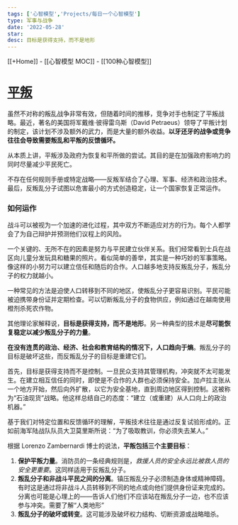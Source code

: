 ```yaml
---
tags: ['心智模型','Projects/每日一个心智模型']
type: 军事与战争
date: '2022-05-28'
star:
desc: 目标是获得支持，而不是地形
---
```

[[+Home]] - [[心智模型 MOC]] - [[100种心智模型]]


# [平叛](https://www.farnamstreetblog.com/2017/06/counterinsurgency/)


虽然不对称的叛乱战争非常有效，但随着时间的推移，竞争对手也制定了平叛战略。最近，著名的美国将军戴维·彼得雷乌斯（David Petraeus）领导了平叛计划的制定，该计划不涉及额外的武力，而是大量的额外收益。**以牙还牙的战争或竞争往往会导致需要叛乱和平叛的反馈循环。**


从本质上讲，平叛涉及政府为恢复和平所做的尝试。其目的是在加强政府影响力的同时尽量减少平民死亡。

不存在任何规则手册或特定战略——反叛军结合了心理、军事、经济和政治技术。最后，反叛乱分子试图以危害最小的方式创造稳定，让一个国家恢复正常运作。



### 如何运作

战斗可以被视为一个加速的进化过程，其中双方不断适应对方的行为。每个人都学会了为自己辩护并预测他们议程上的风险。

一个关键的、无所不在的因素是努力与平民建立伙伴关系。我们经常看到士兵在战区向儿童分发玩具和糖果的照片。看似简单的善举，其实是一种巧妙的军事策略。像这样的小努力可以建立信任和随后的合作。人口越多地支持反叛乱分子，叛乱分子的权力就越小。

一种常见的方法是迫使人口转移到不同的地区，使叛乱分子更容易识别。平民可能被迫携带身份证并定期检查。可以切断叛乱分子的食物供应，例如通过在越南使用橙剂杀死农作物。

其他理论家解释说，**目标是获得支持，而不是地形**。另一种典型的技术是**尽可能恢复稳定以减少叛乱分子的力量**。


**在没有连贯的政治、经济、社会和教育结构的情况下，人口趋向于熵**。叛乱分子的目标是破坏这些，而反叛乱分子的目标是重建它们。


首先，目标是获得支持而不是控制。一旦民众支持其管理机构，冲突就不太可能发生。在建立相互信任的同时，即使是不合作的人群也必须保持安全。加卢拉主张从一个地方开始，然后向外扩散，以它为安全基地，直到周边地区得到控制。这被称为“石油现货”战略。他这样总结自己的态度：“建立（或重建）从人口向上的政治机器。”

基于我们对特定位置和反馈循环的理解，平叛技术往往是通过反复试验形成的。正如前海军陆战队队员大卫莫里斯所说：“为了吸取教训，你必须失去某人。”


根据 Lorenzo Zambernardi 博士的说法，**平叛包括三个主要目标**：
1. **保护平叛力量**。消防员的一条经典规则是，_救援人员的安全永远比被救人员的安全更重要_。这同样适用于反叛乱分子。
2. **叛乱分子和非战斗平民之间的分离**。镇压叛乱分子必须制造身体或精神障碍。有时这是通过将非战斗人员转移到不同的地点或向他们提供身份证来完成的。分离也可能是心理上的——告诉人们他们不应该站在叛乱分子一边，也不应该参与冲突。需要了解“人类地形”
3. **叛乱分子的破坏或转变**。这可能涉及破坏权力结构、切断资源或战略暗杀。